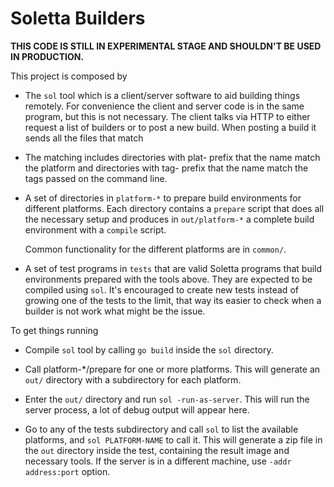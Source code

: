# Soletta Builders

**THIS CODE IS STILL IN EXPERIMENTAL STAGE AND SHOULDN'T BE USED IN PRODUCTION.**

This project is composed by

 * The `sol` tool which is a client/server software to aid building
   things remotely. For convenience the client and server code is in
   the same program, but this is not necessary. The client talks via
   HTTP to either request a list of builders or to post a new
   build. When posting a build it sends all the files that match

 * The matching includes directories with plat- prefix that the name
   match the platform and directories with tag- prefix that the name
   match the tags passed on the command line.

 * A set of directories in `platform-*` to prepare build environments
   for different platforms. Each directory contains a `prepare` script
   that does all the necessary setup and produces in `out/platform-*` a
   complete build environment with a `compile` script.

   Common functionality for the different platforms are in `common/`.

 * A set of test programs in `tests` that are valid Soletta programs
   that build environments prepared with the tools above. They are
   expected to be compiled using `sol`. It's encouraged to create new
   tests instead of growing one of the tests to the limit, that way its
   easier to check when a builder is not work what might be the issue.

To get things running

 * Compile `sol` tool by calling `go build` inside the `sol` directory.

 * Call platform-\*/prepare for one or more platforms. This will
   generate an `out/` directory with a subdirectory for each platform.

 * Enter the `out/` directory and run `sol -run-as-server`. This will
   run the server process, a lot of debug output will appear here.

 * Go to any of the tests subdirectory and call `sol` to list the
   available platforms, and `sol PLATFORM-NAME` to call it. This will
   generate a zip file in the `out` directory inside the test,
   containing the result image and necessary tools. If the server is
   in a different machine, use `-addr address:port` option.
